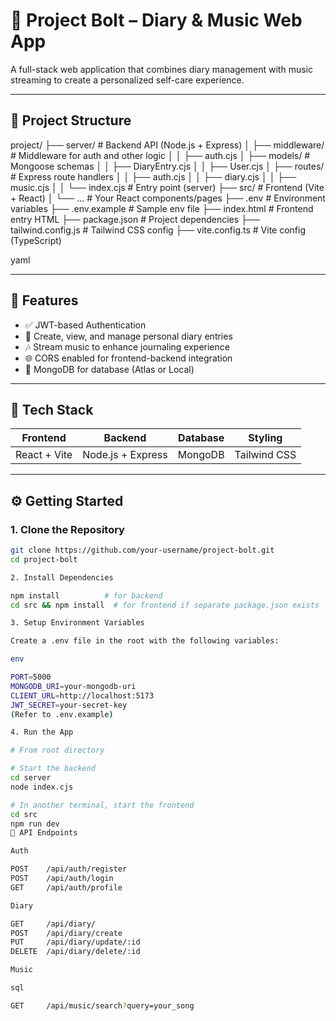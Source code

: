 # 🎯 Project Bolt – Diary & Music Web App

A full-stack web application that combines diary management with music streaming to create a personalized self-care experience.

---

## 📁 Project Structure

project/
├── server/ # Backend API (Node.js + Express)
│ ├── middleware/ # Middleware for auth and other logic
│ │ ├── auth.cjs
│ ├── models/ # Mongoose schemas
│ │ ├── DiaryEntry.cjs
│ │ ├── User.cjs
│ ├── routes/ # Express route handlers
│ │ ├── auth.cjs
│ │ ├── diary.cjs
│ │ ├── music.cjs
│ │ └── index.cjs # Entry point (server)
├── src/ # Frontend (Vite + React)
│ └── ... # Your React components/pages
├── .env # Environment variables
├── .env.example # Sample env file
├── index.html # Frontend entry HTML
├── package.json # Project dependencies
├── tailwind.config.js # Tailwind CSS config
├── vite.config.ts # Vite config (TypeScript)

yaml

---

## 🚀 Features

- ✅ JWT-based Authentication
- 📓 Create, view, and manage personal diary entries
- 🎶 Stream music to enhance journaling experience
- 🌐 CORS enabled for frontend-backend integration
- 🧾 MongoDB for database (Atlas or Local)

---

## 🧪 Tech Stack

| Frontend      | Backend          | Database     | Styling       |
|---------------|------------------|--------------|----------------|
| React + Vite  | Node.js + Express| MongoDB      | Tailwind CSS   |

---

## ⚙️ Getting Started

### 1. Clone the Repository

```bash
git clone https://github.com/your-username/project-bolt.git
cd project-bolt

2. Install Dependencies

npm install          # for backend
cd src && npm install  # for frontend if separate package.json exists

3. Setup Environment Variables

Create a .env file in the root with the following variables:

env

PORT=5000
MONGODB_URI=your-mongodb-uri
CLIENT_URL=http://localhost:5173
JWT_SECRET=your-secret-key
(Refer to .env.example)

4. Run the App

# From root directory

# Start the backend
cd server
node index.cjs

# In another terminal, start the frontend
cd src
npm run dev
🔗 API Endpoints

Auth

POST    /api/auth/register
POST    /api/auth/login
GET     /api/auth/profile

Diary

GET     /api/diary/
POST    /api/diary/create
PUT     /api/diary/update/:id
DELETE  /api/diary/delete/:id

Music

sql

GET     /api/music/search?query=your_song
